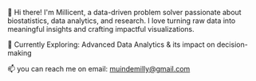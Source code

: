 👋 Hi there! I'm Millicent, a data-driven problem solver passionate about biostatistics, data analytics, and research. I love turning raw data into meaningful insights and crafting impactful visualizations.

🌱 Currently Exploring: Advanced Data Analytics & its impact on decision-making

📫 you can reach me on email: muindemilly@gmail.com
